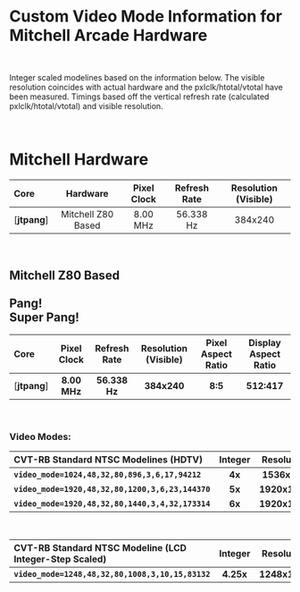 
# Custom Video Mode Information for Mitchell Arcade Hardware

<br>

Integer scaled modelines based on the information below. The visible resolution coincides with actual hardware and the pxlclk/htotal/vtotal have been measured. Timings based off the vertical refresh rate (calculated pxlclk/htotal/vtotal) and visible resolution.

<br>

# Mitchell Hardware

| Core | Hardware | Pixel Clock | Refresh Rate | Resolution (Visible) |
|:--|:--:|:--:|:--:|:--:|
[**jtpang**] | Mitchell Z80 Based | 8.00 MHz | 56.338 Hz | 384x240 |

<br>

## Mitchell Z80 Based<br><br>Pang!<br>Super Pang!

| Core | Pixel Clock | Refresh Rate | Resolution (Visible) | Pixel Aspect Ratio | Display Aspect Ratio |
|:--|:--:|:--:|:--:|:--:|:--:|
[**jtpang**] | **8.00 MHz** | **56.338 Hz** | **384x240** | **8:5** | **512:417** |

<br>

### Video Modes:

| CVT-RB Standard NTSC Modelines (HDTV) | Integer | Resolution | Horizontal |
|:--|:--:|:--:|:--:|
**`video_mode=1024,48,32,80,896,3,6,17,94212`**    | **4x** | **1536x960**  | **4x** |
**`video_mode=1920,48,32,80,1200,3,6,23,144370`**  | **5x** | **1920x1200** | **5x** |
**`video_mode=1920,48,32,80,1440,3,4,32,173314`**  | **6x** | **1920x1440** | **6x** |

<br>

| CVT-RB Standard NTSC Modeline (LCD Integer-Step Scaled) | Integer | Resolution | Horizontal | vscale_mode |
|:--|:--:|:--:|:--:|:--:|
**`video_mode=1248,48,32,80,1008,3,10,15,83132`** | **4.25x** | **1248x1020** | **3.25x** | **3** |

<br>
